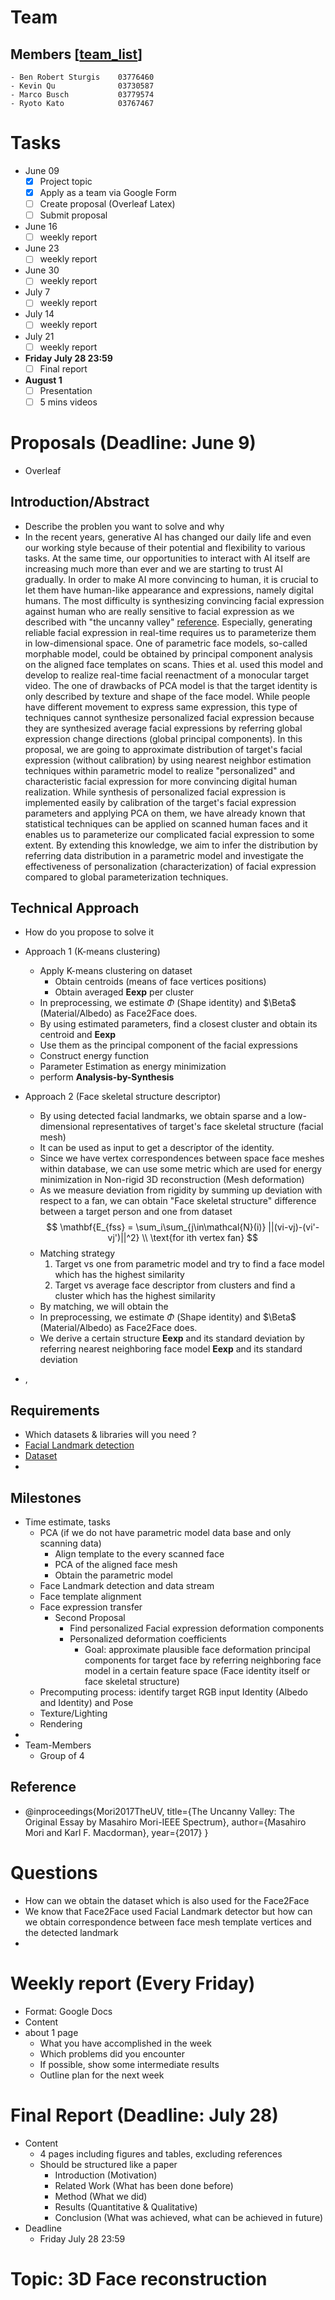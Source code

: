 
# Team
## Members [[team_list](https://docs.google.com/spreadsheets/d/1KcEIfJHHQVqG12gHMNQo_0s5yTAw82hNx3K4T5NtPMY/edit#gid=0)]

    - Ben Robert Sturgis	03776460	
    - Kevin	Qu	            03730587	
    - Marco	Busch	        03779574	
    - Ryoto	Kato	        03767467

# Tasks
- June 09
  - [x] Project topic
  - [x] Apply as a team via Google Form 
  - [ ] Create proposal (Overleaf Latex)
  - [ ] Submit proposal
- June 16
  - [ ] weekly report
- June 23
  - [ ] weekly report
- June 30
  - [ ] weekly report
- July 7
  - [ ] weekly report
- July 14
  - [ ] weekly report
- July 21
  - [ ] weekly report
- **Friday July 28 23:59**
  - [ ] Final report
- **August 1**
  - [ ] Presentation
  - [ ] 5 mins videos

# Proposals (Deadline: June 9)
- Overleaf
## Introduction/Abstract
  - Describe the problen you want to solve and why
  - In the recent years, generative AI has changed our daily life and even our working style because of their potential and flexibility to various tasks. At the same time, our opportunities to interact with AI itself are increasing much more than ever and we are starting to trust AI gradually. In order to make AI more convincing to human, it is crucial to let them have human-like appearance and expressions, namely digital humans. The most difficulty is synthesizing convincing facial expression against human who are really sensitive to facial expression as we described with "the uncanny valley" [reference](Mori2017TheUV). Especially, generating reliable facial expression in real-time requires us to parameterize them in low-dimensional space. One of parametric face models, so-called morphable model, could be obtained by principal component analysis on the aligned face templates on scans. Thies et al. used this model and develop to realize real-time facial reenactment of a monocular target video. The one of drawbacks of PCA model is that the target identity is only described by texture and shape of the face model. While people have different movement to express same expression, this type of techniques cannot synthesize personalized facial expression because they are synthesized average facial expressions by referring global expression change directions (global principal components). In this proposal, we are going to approximate distribution of target's facial expression (without calibration) by using nearest neighbor estimation techniques within parametric model to realize "personalized" and characteristic facial expression for more convincing digital human realization. While synthesis of personalized facial expression is implemented easily by calibration of the target's facial expression parameters and applying PCA on them, we have already known that statistical techniques can be applied on scanned human faces and it enables us to parameterize our complicated facial expression to some extent. By extending this knowledge, we aim to infer the distribution by referring data distribution in a parametric model and investigate the effectiveness of personalization (characterization) of facial expression compared to global parameterization techniques. 
## Technical Approach
  - How do you propose to solve it
  - Approach 1 (K-means clustering)
    - Apply K-means clustering on dataset
      - Obtain centroids (means of face vertices positions)
      - Obtain averaged $\mathbf{Eexp}$ per cluster
    - In preprocessing, we estimate $\Phi$ (Shape identity) and $\Beta$ (Material/Albedo) as Face2Face does.
    - By using estimated parameters, find a closest cluster and obtain its centroid and $\mathbf{Eexp}$
    - Use them as the principal component of the facial expressions
    - Construct energy function
    - Parameter Estimation as energy minimization
    - perform **Analysis-by-Synthesis**

  - Approach 2 (Face skeletal structure descriptor)
    - By using detected facial landmarks, we obtain sparse and a low-dimensional representatives of target's face skeletal structure (facial mesh)
    - It can be used as input to get a descriptor of the identity.
    - Since we have vertex correspondences between space face meshes within database, we can use some metric which are used for energy minimization in Non-rigid 3D reconstruction (Mesh deformation)
    - As we measure deviation from rigidity by summing up deviation with respect to a fan, we can obtain "Face skeletal structure" difference between a target person and one from dataset
    $$
        \mathbf{E_{fss} = \sum_i\sum_{j\in\mathcal{N}(i)} ||(vi-vj)-(vi'-vj')||^2}
        \\
        \text{for ith vertex fan}
    $$
    - Matching strategy
      1. Target vs one from parametric model and try to find a face model which has the highest similarity
      2. Target vs average face descriptor from clusters and find a cluster which has the highest similarity
    - By matching, we will obtain the 
    - In preprocessing, we estimate $\Phi$ (Shape identity) and $\Beta$ (Material/Albedo) as Face2Face does.
    - We derive a certain structure $\mathbf{Eexp}$ and its standard deviation by referring nearest neighboring face model $\mathbf{Eexp}$ and its standard deviation
  - ,
## Requirements
  - Which datasets & libraries will you need ?
  - [Facial Landmark detection](https://github.com/ci2cv/face-analysis-sdk)
  - [Dataset](https://vcai.mpi-inf.mpg.de/projects/MonFaceCap/#dataset)
  - 
## Milestones
  - Time estimate, tasks
    - PCA (if we do not have parametric model data base and only scanning data)
      - Align template to the every scanned face
      - PCA of the aligned face mesh
      - Obtain the parametric model
    - Face Landmark detection and data stream
    - Face template alignment
    - Face expression transfer
      - Second Proposal
        - Find personalized Facial expression deformation components
        - Personalized deformation coefficients
          - Goal: approximate plausible face deformation principal components for target face by referring neighboring face model in a certain feature space (Face identity itself or face skeletal structure)
    - Precomputing process: identify target RGB input Identity (Albedo and Identity) and Pose
    - Texture/Lighting
    - Rendering
  - 
- Team-Members
  - Group of 4
  
## Reference
- @inproceedings{Mori2017TheUV,
  title={The Uncanny Valley: The Original Essay by Masahiro Mori-IEEE Spectrum},
  author={Masahiro Mori and Karl F. Macdorman},
  year={2017}
}

# Questions
- How can we obtain the dataset which is also used for the Face2Face
- We know that Face2Face used Facial Landmark detector but how can we obtain correspondence between face mesh template vertices and the detected landmark
- 

# Weekly report (Every Friday)
- Format: Google Docs
- Content
- about 1 page
    - What you have accomplished in the
    week
    - Which problems did you encounter
    - If possible, show some intermediate
    results
    - Outline plan for the next week

# Final Report (Deadline: July 28)
- Content
  - 4 pages including figures and tables, excluding references
  - Should be structured like a paper
    - Introduction (Motivation)
    - Related Work (What has been done before)
    - Method (What we did)
    - Results (Quantitative & Qualitative)
    - Conclusion (What was achieved, what can be achieved in future)
- Deadline
  - Friday July 28 23:59

# Topic: 3D Face reconstruction



